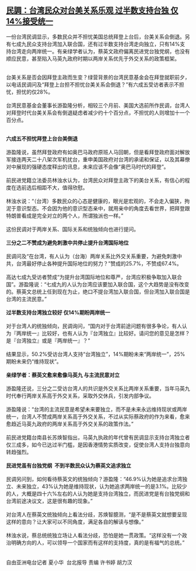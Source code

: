 <!--1611663453000-->
[民調：台湾民众对台美关系乐观 过半数支持台独 仅14%接受统一](https://www.rfa.org/mandarin/yataibaodao/gangtai/hx0126a-01262021071653.html)
------

<p><span>一份台湾民调显示，多数民众并不担忧美国总统拜登上台后，台美关系会倒退。另有七成九民众支持台湾加入联合国，还有过半数支持台湾走向独立，只有14%支持台湾走向两岸统一。有亲绿学者认为，蔡英文政府偏离民进党台独党纲，也没有顺应民意，甚至陷入马英九政府时期以两岸关系优先于外交关系的政策框架。</span></p><p><br/><span>台美关系是否会因拜登主政而生变？绿营背景的台湾民意基金会在拜登就职前夕，以电话民调问及“拜登上台担不担忧台美关系会倒退？”有六成五受访者表示不担忧，担忧的仅28%。</span><br/><br/><span>台湾民意基金会董事长游盈隆分析，相较三个月前、美国大选前所作民调，台湾人对拜登时代台美关系会有倒退疑虑者减少约十个百分点，不担忧的人则增加十一个百分点。</span></p><p><br/><strong>六成五不担忧拜登上台台美倒退 </strong><br/><br/><span>游盈隆说，虽然拜登政府有如奥巴马政府原班人马回朝，但是看拜登政府面对解放军接连两天二十八架次军机扰台，重申美国政府对台湾的承诺和保证，以及其幕僚对中展现的强硬态度释出的讯息，未来应该不会像“奥巴马时代的拜登”。</span><br/><br/><span>前民进党籍立法委员林浊水认为，台湾民众对拜登主政下的美台关系，有信心的程度在选前选后相距不大，值得欣慰。</span><br/><br/><span>林浊水说：“（台湾）多数民众的心态是健康的，眼光是宏观的，不会走入偏狭，拘泥于意识型态。不会因为他的意识型态亲中，就用亲中的角度去看世界，把拜登跟特朗普看成是完全对立的两个人，所谓独派也一样。”</span><br/><br/><span>这份民调对于两岸关系、国际关系和统独倾向也进行提问。</span><br/><br/><strong>三分之二不赞成为避免刺激中共停止提升台湾国际地位</strong><br/><br/><span>民调问及“在台湾，有人认为（台海）两岸关系比外交关系重要，为避免刺激中共，台湾最好停止各种提升国际地位的努力？”赞成的25.7%，不赞成67.4%。</span><br/><br/><span>高达七成九受访者赞成“为提升台湾国际地位和尊严，台湾应积极争取加入联合国”。游盈隆说：“七成九的人认为台湾应该要加入联合国，这个大趋势是没有改变的。蔡英文总统上任到现在为止，绝口不提台湾加入联合国，但台湾加入联合国是台湾的主流民意。”</span><br/><br/><strong>过半数支持台湾独立较好 仅14%期盼两岸统一</strong><br/><br/><span>对于台湾人的统独倾向，民调询问，“国内对于台湾前途问题有很多争论，有人认为『两岸统一』比较好，也有人认为『台湾独立』比较好。请问您的意见是怎样？是『台湾独立』或是『两岸统一』？”</span><br/><br/><span>结果显示，50.2%受访台湾人支持“台湾独立”，14%期盼未来“两岸统一”，25%期盼未来仍“维持现状”。</span><br/><br/><strong>亲绿学者：蔡英文愈来愈像马英九 与主流民意对立</strong><br/><br/><span>游盈隆还说，三分之二受访台湾人的共识是外交关系比两岸关系重要，当年马英九时代奉行两岸关系高于外交关系，采取外交休兵，引发内部争议。</span><br/><br/><span>游盈隆说：“台湾的主流民意是希望未来要独立，而不是未来永远维持现状或两岸统一，台湾人不赞成两岸关系高于外交关系，不过从实际蔡政府的作为来看，愈来愈趋近马英九政府的两岸关系高于外交关系的政策作法。”</span><br/><br/><span>前民进党籍台南县长苏焕智指出，马英九执政的年代曾有民调显示支持台湾独立者仅三成多，如今已达过半门槛，是因香港情势实质改变，促使台湾人支持台独意向转趋强烈。</span><br/><br/><strong>民进党虽有台独党纲  不到半数民众认为蔡英文追求独立</strong><br/><br/><span>民调另问到，如何看待蔡英文的统独倾向？游盈隆：“46.9%认为她是追求台湾独立、未来独立，43%认为她是维持现状，认为她追求两岸统一的是3.1%。比较少的人，大概是四十六%左右的人认为她是支持台湾独立，而民进党是有台独党纲和台湾前途决议文，这是很有趣的现象。”</span><br/><br/><span>对台湾人在蔡英文统独倾向上看法分歧，苏焕智臆测，“是不是蔡英文就想要呈现这样的意向？让大家可以不同角度，满足各自的解读与想像。”</span><br/><br/><span>林浊水说，蔡总统统独立场让人看法分歧，恐怕是她一贯政策。“这样没有一个政治明确方向的人，可以领导一个国家而有这样的支持度，真的是有福气的总统。”</span><br/><br/><br/><span>自由亚洲电台记者 夏小华  台北报导 责编 许书婷 胡力汉</span></p>
